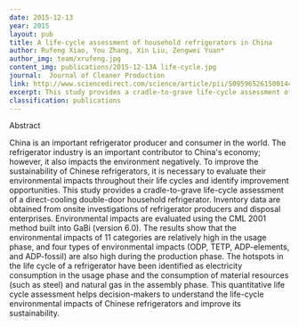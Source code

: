 ```yaml
---
date: 2015-12-13
year: 2015
layout: pub
title: A life-cycle assessment of household refrigerators in China
author: Rufeng Xiao, You Zhang, Xin Liu, Zengwei Yuan*
author_img: team/xrufeng.jpg
content_img: publications/2015-12-13A life-cycle.jpg
journal:  Journal of Cleaner Production
link: http://www.sciencedirect.com/science/article/pii/S0959652615001444
excerpt: This study provides a cradle-to-grave life-cycle assessment of a direct-cooling double-door household refrigerator. Inventory data are obtained from onsite investigations of refrigerator producers and disposal enterprises.
classification: publications
---
```



Abstract

China is an important refrigerator producer and consumer in the world. The refrigerator industry is an important contributor to China's economy; however, it also impacts the environment negatively. To improve the sustainability of Chinese refrigerators, it is necessary to evaluate their environmental impacts throughout their life cycles and identify improvement opportunities. This study provides a cradle-to-grave life-cycle assessment of a direct-cooling double-door household refrigerator. Inventory data are obtained from onsite investigations of refrigerator producers and disposal enterprises. Environmental impacts are evaluated using the CML 2001 method built into GaBi (version 6.0). The results show that the environmental impacts of 11 categories are relatively high in the usage phase, and four types of environmental impacts (ODP, TETP, ADP-elements, and ADP-fossil) are also high during the production phase. The hotspots in the life cycle of a refrigerator have been identified as electricity consumption in the usage phase and the consumption of material resources (such as steel) and natural gas in the assembly phase. This quantitative life cycle assessment helps decision-makers to understand the life-cycle environmental impacts of Chinese refrigerators and improve its sustainability.
